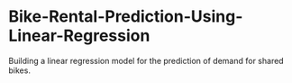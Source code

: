 # Bike-Rental-Prediction-Using-Linear-Regression
Building a linear regression model for the prediction of demand for shared bikes.
